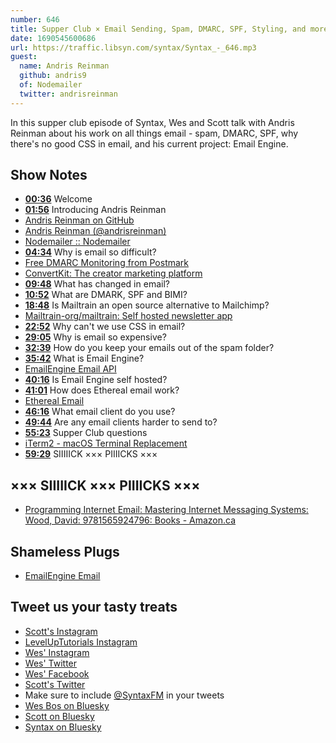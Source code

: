 ```yaml
---
number: 646
title: Supper Club × Email Sending, Spam, DMARC, SPF, Styling, and more with Andris Reinman
date: 1690545600686
url: https://traffic.libsyn.com/syntax/Syntax_-_646.mp3
guest:
  name: Andris Reinman
  github: andris9
  of: Nodemailer
  twitter: andrisreinman
---
```


In this supper club episode of Syntax, Wes and Scott talk with Andris Reinman about his work on all things email - spam, DMARC, SPF, why there's no good CSS in email, and his current project: Email Engine.

## Show Notes

- **[00:36](#t=00:36)** Welcome
- **[01:56](#t=01:56)** Introducing Andris Reinman
- [Andris Reinman on GitHub](https://github.com/andris9)
- [Andris Reinman (@andrisreinman)](https://twitter.com/andrisreinman)
- [Nodemailer :: Nodemailer](https://nodemailer.com/about/)
- **[04:34](#t=04:34)** Why is email so difficult?
- [Free DMARC Monitoring from Postmark](https://dmarc.postmarkapp.com/)
- [ConvertKit: The creator marketing platform](https://convertkit.com/)
- **[09:48](#t=09:48)** What has changed in email?
- **[10:52](#t=10:52)** What are DMARK, SPF and BIMI?
- **[18:48](#t=18:48)** Is Mailtrain an open source alternative to Mailchimp?
- [Mailtrain-org/mailtrain: Self hosted newsletter app](https://github.com/Mailtrain-org/mailtrain)
- **[22:52](#t=22:52)** Why can't we use CSS in email?
- **[29:05](#t=29:05)** Why is email so expensive?
- **[32:39](#t=32:39)** How do you keep your emails out of the spam folder?
- **[35:42](#t=35:42)** What is Email Engine?
- [EmailEngine Email API](https://emailengine.app/)
- **[40:16](#t=40:16)** Is Email Engine self hosted?
- **[41:01](#t=41:01)** How does Ethereal email work?
- [Ethereal Email](https://ethereal.email/)
- **[46:16](#t=46:16)** What email client do you use?
- **[49:44](#t=49:44)** Are any email clients harder to send to?
- **[55:23](#t=55:23)** Supper Club questions
- [iTerm2 - macOS Terminal Replacement](https://iterm2.com/)
- **[59:29](#t=59:29)** SIIIIICK ××× PIIIICKS ×××

## ××× SIIIIICK ××× PIIIICKS ×××

- [Programming Internet Email: Mastering Internet Messaging Systems: Wood, David: 9781565924796: Books - Amazon.ca](https://www.amazon.ca/dp/1565924797?crid=2GCF7943U1NWA&keywords=programming+internet+email&sprefix=programming+internet+email,aps,136&language=en_US&sr=8-2&linkCode=gs2&linkId=37abb4935d4968e684fb8d17ca29e988&tag=isi777-20)

## Shameless Plugs

- [EmailEngine Email](https://emailengine.app/)

## Tweet us your tasty treats

- [Scott's Instagram](https://www.instagram.com/stolinski/)
- [LevelUpTutorials Instagram](https://www.instagram.com/LevelUpTutorials/)
- [Wes' Instagram](https://www.instagram.com/wesbos/)
- [Wes' Twitter](https://twitter.com/wesbos)
- [Wes' Facebook](https://www.facebook.com/wesbos.developer)
- [Scott's Twitter](https://twitter.com/stolinski)
- Make sure to include [@SyntaxFM](https://twitter.com/SyntaxFM) in your tweets
- [Wes Bos on Bluesky](https://bsky.app/profile/wesbos.com)
- [Scott on Bluesky](https://bsky.app/profile/tolin.ski)
- [Syntax on Bluesky](https://bsky.app/profile/syntax.fm)
